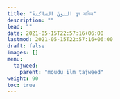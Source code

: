```yaml
---
title: "النونَ الساكنةَ নুন সাকিন"
description: ""
lead: ""
date: 2021-05-15T22:57:16+06:00
lastmod: 2021-05-15T22:57:16+06:00
draft: false
images: []
menu: 
  tajweed:
    parent: "moudu_ilm_tajweed"
weight: 90
toc: true
---
```




